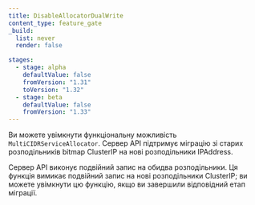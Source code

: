 ```yaml
---
title: DisableAllocatorDualWrite
content_type: feature_gate
_build:
  list: never
  render: false

stages:
  - stage: alpha
    defaultValue: false
    fromVersion: "1.31"
    toVersion: "1.32"
  - stage: beta
    defaultValue: false
    fromVersion: "1.33"
---
```

Ви можете увімкнути функціональну можливість `MultiCIDRServiceAllocator`. Сервер API підтримує міграцію зі старих розподільників bitmap ClusterIP на нові розподільники IPAddress.

Сервер API виконує подвійний запис на обидва розподільники. Ця функція вимикає подвійний запис на нові розподільники ClusterIP; ви можете увімкнути цю функцію, якщо ви завершили відповідний етап міграції.

